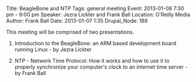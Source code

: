 Title: BeagleBone and NTP
Tags: general meeting
Event: 2013-01-08 7:30 pm - 9:00 pm
Speaker: Jezra Lickter and Frank Ball
Location: O'Reilly Media
Author: Frank Ball
Date: 2013-01-07 1:35
Drupal_Node: 188

This meeting will be comprised of two presentations.

1. Introduction to the BeagleBone: an ARM based development board running Linux - by Jezra Lickter

2. NTP - Network Time Protocol: How it works and how to use it to properly synchronize your computer's clock to an internet time server - by Frank Ball
